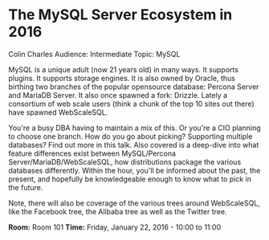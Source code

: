 # The MySQL Server Ecosystem in 2016

Colin Charles
Audience: Intermediate
Topic: MySQL

MySQL is a unique adult (now 21 years old) in many ways. It supports plugins. It supports storage engines. It is also owned by Oracle, thus birthing two branches of the popular opensource database: Percona Server and MariaDB Server. It also once spawned a fork: Drizzle. Lately a consortium of web scale users (think a chunk of the top 10 sites out there) have spawned WebScaleSQL.

You're a busy DBA having to maintain a mix of this. Or you're a CIO planning to choose one branch. How do you go about picking? Supporting multiple databases? Find out more in this talk. Also covered is a deep-dive into what feature differences exist between MySQL/Percona Server/MariaDB/WebScaleSQL, how distributions package the various databases differently. Within the hour, you'll be informed about the past, the present, and hopefully be knowledgeable enough to know what to pick in the future.

Note, there will also be coverage of the various trees around WebScaleSQL, like the Facebook tree, the Alibaba tree as well as the Twitter tree.

**Room:**
Room 101
**Time:**
Friday, January 22, 2016 - 10:00 to 11:00
